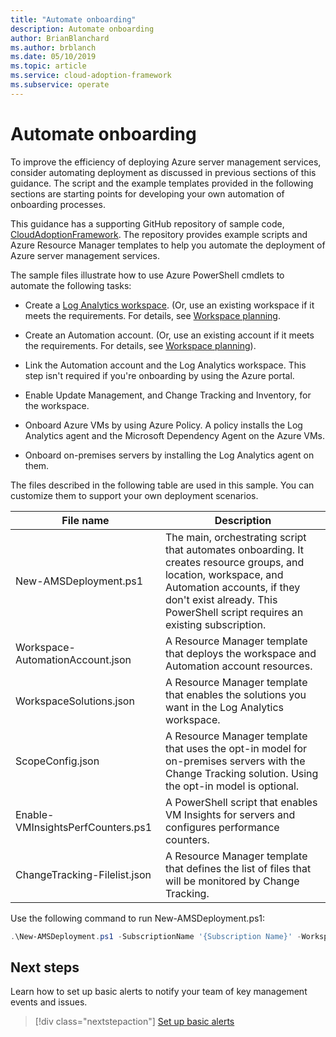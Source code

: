 ```yaml
---
title: "Automate onboarding"
description: Automate onboarding
author: BrianBlanchard
ms.author: brblanch
ms.date: 05/10/2019
ms.topic: article
ms.service: cloud-adoption-framework
ms.subservice: operate
---
```


# Automate onboarding

To improve the efficiency of deploying Azure server management services, consider automating deployment as discussed in previous sections of this guidance. The script and the example templates provided in the following sections are starting points for developing your own automation of onboarding processes.

This guidance has a supporting GitHub repository of sample code, [CloudAdoptionFramework](https://aka.ms/caf/manage/automation-samples). The repository provides example scripts and Azure Resource Manager templates to help you automate the deployment of Azure server management services.

The sample files illustrate how to use Azure PowerShell cmdlets to automate the following tasks:

- Create a [Log Analytics workspace](https://docs.microsoft.com/azure/azure-monitor/platform/manage-access). (Or, use an existing workspace if it meets the requirements. For details, see [Workspace planning](./prerequisites.md#log-analytics-workspace-and-automation-account-planning).

- Create an Automation account. (Or, use an existing account if it meets the requirements. For details, see [Workspace planning](./prerequisites.md#log-analytics-workspace-and-automation-account-planning)).

- Link the Automation account and the Log Analytics workspace. This step isn't required if you're onboarding by using the Azure portal.

- Enable Update Management, and Change Tracking and Inventory, for the workspace.

- Onboard Azure VMs by using Azure Policy. A policy installs the Log Analytics agent and the Microsoft Dependency Agent on the Azure VMs.

- Onboard on-premises servers by installing the Log Analytics agent on them.

The files described in the following table are used in this sample. You can customize them to support your own deployment scenarios.

| File name | Description |
|-----------|-------------|
| New-AMSDeployment.ps1 | The main, orchestrating script that automates onboarding. It creates resource groups, and location, workspace, and Automation accounts, if they don't exist already. This PowerShell script requires an existing subscription. |
| Workspace-AutomationAccount.json | A Resource Manager template that deploys the workspace and Automation account resources. |
| WorkspaceSolutions.json | A Resource Manager template that enables the solutions you want in the Log Analytics workspace. |
| ScopeConfig.json | A Resource Manager template that uses the opt-in model for on-premises servers with the Change Tracking solution. Using the opt-in model is optional. |
| Enable-VMInsightsPerfCounters.ps1 | A PowerShell script that enables VM Insights for servers and configures performance counters. |
| ChangeTracking-Filelist.json | A Resource Manager template that defines the list of files that will be monitored by Change Tracking. |

Use the following command to run New-AMSDeployment.ps1:

```powershell
.\New-AMSDeployment.ps1 -SubscriptionName '{Subscription Name}' -WorkspaceName '{Workspace Name}' -WorkspaceLocation '{Azure Location}' -AutomationAccountName {Account Name} -AutomationAccountLocation {Account Location}
```

## Next steps

Learn how to set up basic alerts to notify your team of key management events and issues.

> [!div class="nextstepaction"]
> [Set up basic alerts](./setup-alerts.md)
